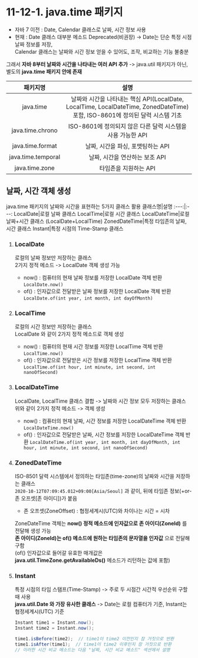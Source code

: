# 11-12-1. java.time 패키지

- 자바 7 이전 : Date, Calendar 클래스로 날짜, 시간 정보 사용  
- 현재 : Date 클래스 대부분 메소드 Deprecated(비권장) -> Date는 단순 특정 시점 날짜 정보를 저장,  
Calendar 클래스는 날짜와 시간 정보 얻을 수 있어도, 조작, 비교하는 기능 불충분

그래서 **자바 8부터 날짜와 시간을 나타내는 여러 API 추가** -> java.util 패키지가 아닌, 별도의 **java.time 패키지 안에 존재**

패키지명|설명
:---:|:---:
java.time|날짜와 시간을 나타내는 핵심 API(LocalDate, LocalTime, LocalDateTime, ZonedDateTime) 포함, ISO-8601에 정의된 달력 시스템 기초
java.time.chrono|ISO-8601에 정의되지 않은 다른 달력 시스템을 사용 가능한 API
java.time.format|날짜, 시간을 파싱, 포맷팅하는 API
java.time.temporal|날짜, 시간을 연산하는 보조 API
java.time.zone|타임존을 지원하는 API


## 날짜, 시간 객체 생성

java.time 패키지의 날짜와 시간을 표현하는 5가지 클래스 활용 
클래스명|설명
:---:|:---:
LocalDate|로컬 날짜 클래스
LocalTime|로컬 시간 클래스
LocalDateTime|로컬 날짜+시간 클래스 (LocalDate+LocalTime)
ZonedDateTime|특정 타임존의 날짜, 시간 클래스
Instant|특정 시점의 Time-Stamp 클래스

1. ### LocalDate
    
    로컬의 날짜 정보만 저장하는 클래스  
    2가지 정적 메소드 -> LocalDate 객체 생성 가능
    - now() : 컴퓨터의 현재 날짜 정보를 저장한 LocalDate 객체 반환 ```LocalDate.now()```
    - of() : 인자값으로 전달받은 날짜 정보를 저장한 LocalDate 객체 반환 ```LocalDate.of(int year, int month, int dayOfMonth)```
  
2. ### LocalTime

    로컬의 시간 정보만 저장하는 클래스  
    LocalDate 와 같이 2가지 정적 메소드로 객체 생성
    - now() : 컴퓨터의 현재 시간 정보를 저장한 LocalTime 객체 반환 ```LocalTime.now()```
    - of() : 인자값으로 전달받은 시간 정보를 저장한 LocalTime 객체 반환 ```LocalTime.of(int hour, int minute, int second, int nanoOfSecond)```

3. ### LocalDateTime

    LocalDate, LocalTime 클래스 결합 -> 날짜와 시간 정보 모두 저장하는 클래스  
    위와 같이 2가지 정적 메소드 -> 객체 생성
    - now() : 컴퓨터의 현재 날짜, 시간 정보를 저장한 LocalDateTime 객체 반환 ```LocalDateTime.now()```
    - of() : 인자값으로 전달받은 날짜, 시간 정보를 저장한 LocalDateTime 객체 반환 ```LocalDateTime.of(int year, int month, int dayOfMonth, int hour, int minute, int second, int nanoOfSecond)```

4. ### ZonedDateTime

    ISO-8501 달력 시스템에서 정의하는 타임존(time-zone)의 날짜와 시간을 저장하는 클래스  
    ```2020-10-12T07:09:45.012+09:00[Asia/Seoul]``` 과 같이, 뒤에 타임존 정보(+or- 존 오프셋[존 아이디])가 붙음  
    - 존 오프셋(ZoneOffset) : 협정세계시(UTC)와 차이나는 시간 = 시차
    
    ZoneDateTime 객체는 **now() 정적 메소드에 인자값으로 존 아이디(ZoneId)** 를 전달해 생성 가능  
    **존 아이디(ZoneId)는 of() 메소드에 원하는 타임존의 문자열을 인자값** 으로 전달해 구함  
    (of() 인자값으로 들어갈 유효한 매개값은 **java.util.TimeZone.getAvailableDs()** 메소드가 리턴하는 값에 포함)
    
5. ### Instant

    특정 시점의 타임 스탬프(Time-Stamp) -> 주로 두 시점간 시간적 우선순위 구할때 사용  
    **java.util.Date 와 가장 유사한 클래스** -> Date는 로컬 컴퓨터가 기준, Instant는 협정세계시(UTC) 기준
    ```java
    Instant time1 = Instant.now();
    Instant time2 = Instant.now();
   
   time1.isBefore(time2);  // time1이 time2 이전인지 참 거짓으로 반환
   time1.isAfter(time1);  // time1이 time2 이후인지 참 거짓으로 반환
   // 이러한 시간 비교 메소드는 다음 "날짜, 시간 비교 메소드" 섹션에서 설명
   ```    
